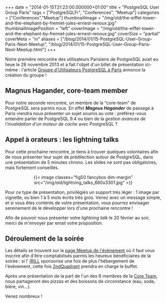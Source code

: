 +++
date = "2014-01-15T21:23:00.000000+01:00"
title = "PostgreSQL User Group Paris"
tags = ["PostgreSQLFr", "Conferences", "Meetup"]
categories = ["Conferences","Meetup"]
thumbnailImage = "/img/old/the-eiffel-tower-and-the-elephant-by-fremiet-jules-ernest-renoux.jpg"
thumbnailImagePosition = "left"
coverImage = "/img/old/the-eiffel-tower-and-the-elephant-by-fremiet-jules-ernest-renoux.jpg"
coverSize = "partial"
coverMeta = "in"
aliases = ["/blog/2014/01/15-PostgreSQL-User-Group-Paris-Next-Meetup",
           "/blog/2014/01/15-PostgreSQL-User-Group-Paris-Next-Meetup.html"]
+++

Notre première rencontre des utilisateurs Parisiens de PostgreSQL avait eu
lieue le 28 novembre 2013 et a fait l'objet d'un billet de présentation
ici-même : l'article 
[Groupe d'Utilisateurs PostgreSQL à Paris](/blog/2013/11/22-PostgreSQL-User-Group-Paris) annonce la
création du groupe !


## Magnus Hagander, core-team member

Pour notre seconde rencontre, un membre de la “core-team” de PostgreSQL sera
parmis nous. En effet 
***Magnus Hagander*** de passage à Paris viendra nous
présenter un sujet soumis au vote : préférez-vous entendre parler de
PostgreSQL 9.4 ou bien de la 
*gestion avancée de l'invalidation d'un moteur
de cache* avec PostgreSQL ?


## Appel à orateurs : les lightning talks

Pour cette prochaine rencontre, je tiens à trouver quelques volontaires afin
de nous présenter leur sujet de prédilection autour de PostgreSQL, dans une
présentation de 5 minutes chrono. Les slides ne sont pas obligatoires, mais
fortement conseillés.

<center>
{{< image classes="fig50 fancybox dim-margin" src="/img/old/lightning_talks_660x3301.jpg" >}}
</center>

Pour ce type de présentation, privilégiés un support très léger : 1 image
par vignette, ou bien 1 à 5 mots écrits très gros. Venez avec un message
simple, et si vous êtes contents de votre présentation, vous pourrez
envisager sereinement de le développer lors d'une prochaine rencontre !

Afin de pouvoir nous présenter votre 
*lightning talk* le 20 février au soir,
merci de m'envoyer par email votre proposition.


## Déroulement de la soirée

Les détails se trouvent sur la 
[page Meetup de l'évènement](http://www.meetup.com/PostgreSQL-User-Group-Paris/events/160756842/) où il faut vous
inscrire afin d'être comptabilisés parmis les heureux bénéficiaires de la
soirée : si l'
[IRILL](http://www.irill.org/) sponsorise une fois de plus l'hébergement de
l'évènement, cette fois 
[2ndQuadrant](http://2ndquadrant.fr/) prendra en charge le buffet.

Après une présentation de la part de l'un des 6 membres de la 
[Core Team](http://www.postgresql.org/community/contributors/),
nous partageront des pizzas et des boissons de circonstance (eau, soda,
bière, vin…).

Venez nombreux !

